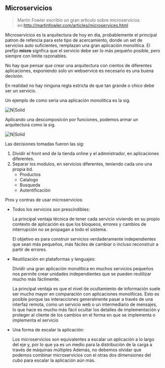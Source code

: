 ## Microservicios
> Martin Fowler escribio un gran articulo sobre microservicios en:http://martinfowler.com/articles/microservices.html

Microservicios es la arquitectura de hoy en dia, probablemente el principal patron de refencia
para este tipo de acercamiento, donde un set de servicios auto suficientes, remplazan una gran aplicación monolitica. El prefijo **micro** signfica que el servicio debe ser lo más pequeño posible, pero siempre con
limite razonables. 

No hay que pensar que crear una arquitectura con cientos de diferentes aplicaciones, exponiendo solo un webservice es necesario es una buena decisión.

En realidad no hay ninguna regla estricta de que tan grande o chico debe ser un servicio.

Un ejemplo de como seria una aplicación monolitica es la sig.

![N|Solid](http://damiancipolat.com/webFiles/micro_moniltico.png)

Aplicando una descomposicón por funciones, podemos armar un arquitectura como la sig.

![N|Solid](http://damiancipolat.com/webFiles/micro_service_example.png)

Las decisiones tomadas fueron las sig:

1) Dividir el front end de la tienda online y el admnistrador, en aplicaciones diferentes.
2) Separar los modulos, en servicios diferentes, teniendo cada uno una propia bd.
   - Productos
   - Catalogo
   - Busqueda
   - Autentificación

Pros y contras de usar microservicios:
- Todos los servicios son prescindibles:

   La principal ventaja técnica de tener cada servicio viviendo en su propio contexto de aplicación es
   que los bloqueos, errores y cambios de interrupción no se propagan a todo el sistema.
   
   El objetivo es para construir servicios verdaderamente independientes que sean más pequeños, más fáciles de
   cambiar o incluso reconstruir a partir de errores.

- Reutilización en plataformas y lenguajes:

   Dividir una gran aplicación monolítica en muchos servicios pequeños nos permite crear
   unidades independientes que se pueden reutilizar mucho más fácilmente.
      
   La principal ventaja es que el nivel de ocultamiento de información suele ser mucho mayor
   en comparación con aplicaciones monolíticas. Esto es posible porque las interacciones generalmente
   pasar a través de una interfaz remota, como un servicio web o un intermediario de mensajes, lo que hace
   es mucho más fácil ocultar los detalles de implementación y proteger al cliente de los cambios en el
   forma en que se implementa o implementa el servicio

- Una forma de escalar la aplicación:

  Los microservicios son equivalentes a escalar un aplicación a lo largo del eje y, por lo que ya es un medio 
   para la distribución de la carga a través de máquinas múltiples Además, no debemos olvidar que podemos combinar 
   microservicios con el otras dos dimensiones del cubo para escalar la aplicación aún más.
